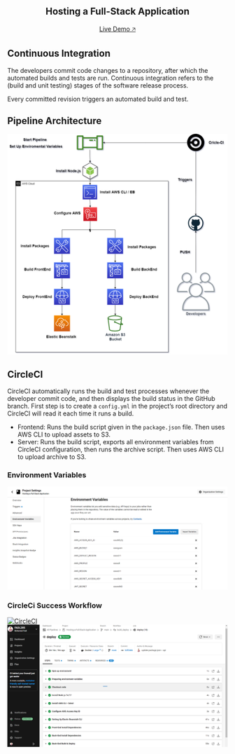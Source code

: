 <div align="center">
    <h2>Hosting a Full-Stack Application</h2>
    <p>
        <a href="http://fadl-udagram.s3-website-us-east-1.amazonaws.com/" target="_blank">Live Demo 🡥</a>
    </p>
</div>

## Continuous Integration

The developers commit code changes to a repository, after which the automated builds and tests are run. Continuous integration refers to the (build and unit testing) stages of the software release process.

Every committed revision triggers an automated build and test.

## Pipeline Architecture
![Pipeline Architecture](pipeline_process.png)

## CircleCI

CircleCI automatically runs the build and test processes whenever the developer commit code, and then displays the build status in the GitHub branch. First step is to create a `config.yml` in the project’s root directory and CircleCI will read it each time it runs a build.

- Frontend: Runs the build script given in the `package.json` file. Then uses AWS CLI to upload assets to S3.
- Server: Runs the build script, exports all environment variables from CircleCI configuration, then runs the archive script. Then uses AWS CLI to upload archive to S3.

### Environment Variables
![Environment Variables](screenshots/circleci_pipeline_env_vars.png)

### CircleCi Success Workflow
[![CircleCI](https://circleci.com/gh/circleci/circleci-docs.svg?style=svg)](https://circleci.com/gh/circleci/circleci-docs)
![CircleCi Success Workflow](screenshots/circleci_pipeline.png)
